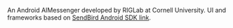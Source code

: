 An Android AIMessenger developed by RIGLab at Cornell University.
UI and frameworks based on [SendBird Android SDK link](https://github.com/smilefam/SendBird-Android).
